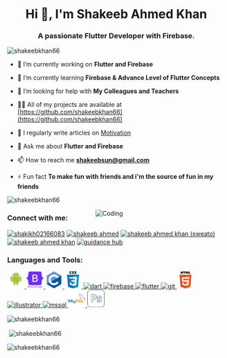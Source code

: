 <h1 align="center">Hi 👋, I'm Shakeeb Ahmed Khan</h1>
<h3 align="center">A passionate Flutter Developer with Firebase.</h3>           

<p align="left"> <img src="https://komarev.com/ghpvc/?username=shakeebkhan66&label=Profile%20views&color=0e75b6&style=flat" alt="shakeebkhan66" /> </p>

- 🔭 I’m currently working on **Flutter and Firebase**

- 🌱 I’m currently learning **Firebase & Advance Level of Flutter Concepts**

- 🤝 I’m looking for help with **My Colleagues and Teachers**

- 👨‍💻 All of my projects are available at [https://github.com/shakeebkhan66](https://github.com/shakeebkhan66)

- 📝 I regularly write articles on [Motivation](Motivation)

- 💬 Ask me about **Flutter and Firebase**

- 📫 How to reach me **shakeebsun@gmail.com**

- ⚡ Fun fact **To make fun with friends and i'm the source of fun in my friends**
<p align="left"> <img src="https://komarev.com/ghpvc/?username=shakeebkhan66&label=Profile%20views&color=129e00&style=plastic" alt="shakeebkhan66" /> </p>
<img align="right" alt="Coding" width="300" src="https://cdn.dribbble.com/users/2646423/screenshots/5507196/computer.gif">  
<h3 align="left">Connect with me:</h3>
<p align="left">
<a href="https://twitter.com/shakikh02166083" target="blank"><img align="center" src="https://cdn.jsdelivr.net/npm/simple-icons@3.0.1/icons/twitter.svg" alt="shakikh02166083" height="30" width="40" /></a>
<a href="https://www.linkedin.com/in/shakeeb-ahmed-khan-flutter-81837916b/" target="blank"><img align="center" src="https://cdn.jsdelivr.net/npm/simple-icons@3.0.1/icons/linkedin.svg" alt="shakeeb ahmed" height="30" width="40" /></a>
<a href="https://www.facebook.com/shakeebsun" target="blank"><img align="center" src="https://cdn.jsdelivr.net/npm/simple-icons@3.0.1/icons/facebook.svg" alt="shakeeb ahmed khan (sweato)" height="30" width="40" /></a>
<a href="https://www.instagram.com/shakeebcutie/" target="blank"><img align="center" src="https://cdn.jsdelivr.net/npm/simple-icons@3.0.1/icons/instagram.svg" alt="shakeeb ahmed khan" height="30" width="40" /></a>
<a href="https://www.youtube.com/c/guidance hub" target="blank"><img align="center" src="https://cdn.jsdelivr.net/npm/simple-icons@3.0.1/icons/youtube.svg" alt="guidance hub" height="30" width="40" /></a>
</p>

<h3 align="left">Languages and Tools:</h3>
<p align="left"> <a href="https://developer.android.com" target="_blank"> <img src="https://raw.githubusercontent.com/devicons/devicon/master/icons/android/android-original-wordmark.svg" alt="android" width="40" height="40"/> </a> <a href="https://getbootstrap.com" target="_blank"> <img src="https://raw.githubusercontent.com/devicons/devicon/master/icons/bootstrap/bootstrap-plain-wordmark.svg" alt="bootstrap" width="40" height="40"/> </a> <a href="https://www.cprogramming.com/" target="_blank"> <img src="https://raw.githubusercontent.com/devicons/devicon/master/icons/c/c-original.svg" alt="c" width="40" height="40"/> </a> <a href="https://www.w3schools.com/css/" target="_blank"> <img src="https://raw.githubusercontent.com/devicons/devicon/master/icons/css3/css3-original-wordmark.svg" alt="css3" width="40" height="40"/> </a> <a href="https://dart.dev" target="_blank"> <img src="https://www.vectorlogo.zone/logos/dartlang/dartlang-icon.svg" alt="dart" width="40" height="40"/> </a> <a href="https://firebase.google.com/" target="_blank"> <img src="https://www.vectorlogo.zone/logos/firebase/firebase-icon.svg" alt="firebase" width="40" height="40"/> </a> <a href="https://flutter.dev" target="_blank"> <img src="https://www.vectorlogo.zone/logos/flutterio/flutterio-icon.svg" alt="flutter" width="40" height="40"/> </a> <a href="https://git-scm.com/" target="_blank"> <img src="https://www.vectorlogo.zone/logos/git-scm/git-scm-icon.svg" alt="git" width="40" height="40"/> </a> <a href="https://www.w3.org/html/" target="_blank"> <img src="https://raw.githubusercontent.com/devicons/devicon/master/icons/html5/html5-original-wordmark.svg" alt="html5" width="40" height="40"/> </a> <a href="https://www.adobe.com/in/products/illustrator.html" target="_blank"> <img src="https://www.vectorlogo.zone/logos/adobe_illustrator/adobe_illustrator-icon.svg" alt="illustrator" width="40" height="40"/> </a> <a href="https://www.microsoft.com/en-us/sql-server" target="_blank"> <img src="https://cdn.worldvectorlogo.com/logos/microsoft-sql-server.svg" alt="mssql" width="40" height="40"/> </a> <a href="https://www.mysql.com/" target="_blank"> <img src="https://raw.githubusercontent.com/devicons/devicon/master/icons/mysql/mysql-original-wordmark.svg" alt="mysql" width="40" height="40"/> </a> <a href="https://www.photoshop.com/en" target="_blank"> <img src="https://raw.githubusercontent.com/devicons/devicon/master/icons/photoshop/photoshop-line.svg" alt="photoshop" width="40" height="40"/> </a> </p>

<p><img align="center" src="https://github-readme-stats.vercel.app/api/top-langs?username=shakeebkhan66&show_icons=true&locale=en&layout=compact" alt="shakeebkhan66" /></p>

<p>&nbsp;<img align="center" src="https://github-readme-stats.vercel.app/api?username=shakeebkhan66&show_icons=true&locale=en" alt="shakeebkhan66" /></p>

<p><img align="center" src="https://github-readme-streak-stats.herokuapp.com/?user=shakeebkhan66&" alt="shakeebkhan66" /></p>
